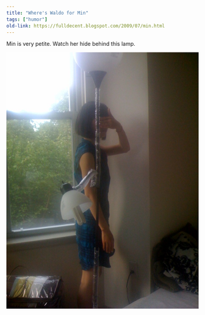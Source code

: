 ```yaml
---
title: "Where's Waldo for Min"
tags: ["humor"]
old-link: https://fulldecent.blogspot.com/2009/07/min.html
---
```


Min is very petite. Watch her hide behind this lamp.

![Min](assets/images/2009-07-04-wheres-min.jpg)